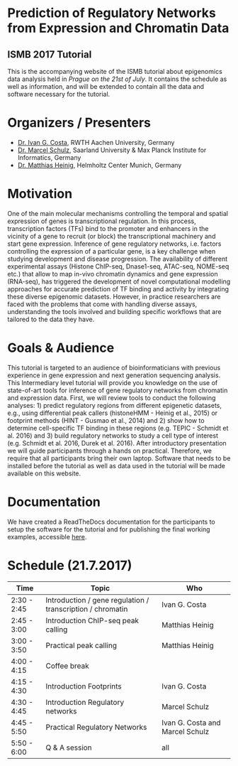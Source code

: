 # Prediction of Regulatory Networks from Expression and Chromatin Data
## ISMB 2017 Tutorial

This is the accompanying website of the ISMB tutorial about epigenomics data analysis held in *Prague on the 21st of July*. It contains the schedule as well as information, and will be extended to contain all the data and software necessary for the tutorial.

# Organizers / Presenters

* [Dr. Ivan G. Costa](http://costalab.org/team-2/ivan-g-costa-group-leader-2/), RWTH Aachen University, Germany
* [Dr. Marcel Schulz](https://bioinf.mpi-inf.mpg.de/homepage/index.php?&account=mschulz), Saarland University & Max Planck Institute for Informatics, Germany
* [Dr. Matthias Heinig](https://www.helmholtz-muenchen.de/icb/institute/staff/staff/ma/4158/Dr.-Heinig/index.html), Helmholtz Center Munich, Germany 


# Motivation
One of the main molecular mechanisms controlling the temporal and spatial expression of genes is transcriptional regulation. In this process, transcription factors (TFs) bind to the promoter and enhancers in the vicinity of a gene to recruit (or block) the transcriptional machinery and start gene expression. Inference of gene regulatory networks, i.e. factors controlling the expression of a particular gene, is a key challenge when studying development and disease progression. The availability of different experimental assays (Histone ChIP-seq, Dnase1-seq, ATAC-seq, NOME-seq etc.) that allow to map in-vivo chromatin dynamics and gene expression (RNA-seq), has triggered the development of novel computational modelling approaches for accurate prediction of TF binding and activity by integrating these diverse epigenomic datasets. However, in practice researchers are faced with the problems that come with handling diverse assays, understanding the tools involved and building specific workflows that are tailored to the data they have.

# Goals & Audience

This tutorial is targeted to an audience of bioinformaticians with previous experience in gene expression and next generation sequencing analysis. This Intermediary level tutorial will provide you knowledge on the use of state-of-art tools for inference of gene regulatory networks from chromatin and expression data. First, we will review tools to conduct the following analyses: 1) predict regulatory regions from different epigenetic datasets, e.g., using differential peak callers (histoneHMM - Heinig et al., 2015) or footprint methods (HINT - Gusmao et al., 2014) and 2) show how to determine cell-specific TF binding in these regions (e.g. TEPIC - Schmidt et al. 2016) and 3) build regulatory networks to study a cell type of interest (e.g. Schmidt et al. 2016, Durek et al. 2016). After introductory presentation we will guide participants through a hands on practical. Therefore, we require that all participants bring their own laptop. Software that needs to be installed before the tutorial as well as data used in the tutorial will be made available on this website.

# Documentation
We have created a ReadTheDocs documentation for the participants to setup the software for the tutorial and for publishing the final working examples, accessible [here](http://epigenomicstutorial-ismb2017.readthedocs.io/en/latest/index.html).

# Schedule (21.7.2017)

| Time  | Topic  |  Who |
|---|---|---|
|  2:30 - 2:45 | Introduction / gene regulation / transcription / chromatin  | Ivan G. Costa   |
|  2:45 - 3:00 | Introduction ChIP-seq peak calling  | Matthias Heinig  |
| 3:00 - 3:50  |  Practical peak calling |  Matthias Heinig |
| 4:00 - 4:15  | Coffee break  |   |
|  4:15 - 4:30 | Introduction Footprints  | Ivan G. Costa   |
|  4:30 - 4:45 |  Introduction Regulatory networks | Marcel Schulz  |
|  4:45 - 5:50 | Practical Regulatory Networks | Ivan G. Costa and Marcel Schulz |
|  5:50 - 6:00 | Q & A session | all |

